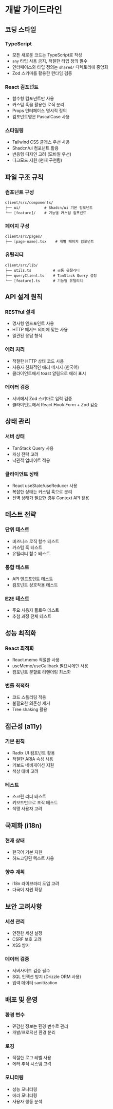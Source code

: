# 개발 가이드라인

## 코딩 스타일

### TypeScript

- 모든 새로운 코드는 TypeScript로 작성
- `any` 타입 사용 금지, 적절한 타입 정의 필수
- 인터페이스와 타입 정의는 `shared/` 디렉토리에 중앙화
- Zod 스키마를 활용한 런타임 검증

### React 컴포넌트

- 함수형 컴포넌트만 사용
- 커스텀 훅을 활용한 로직 분리
- Props 인터페이스 명시적 정의
- 컴포넌트명은 PascalCase 사용

### 스타일링

- Tailwind CSS 클래스 우선 사용
- Shadcn/ui 컴포넌트 활용
- 반응형 디자인 고려 (모바일 우선)
- 다크모드 지원 (현재 구현됨)

## 파일 구조 규칙

### 컴포넌트 구성

```
client/src/components/
├── ui/           # Shadcn/ui 기본 컴포넌트
└── [feature]/    # 기능별 커스텀 컴포넌트
```

### 페이지 구성

```
client/src/pages/
├── [page-name].tsx    # 개별 페이지 컴포넌트
```

### 유틸리티

```
client/src/lib/
├── utils.ts          # 공통 유틸리티
├── queryClient.ts    # TanStack Query 설정
└── [feature].ts      # 기능별 유틸리티
```

## API 설계 원칙

### RESTful 설계

- 명사형 엔드포인트 사용
- HTTP 메서드 의미에 맞는 사용
- 일관된 응답 형식

### 에러 처리

- 적절한 HTTP 상태 코드 사용
- 사용자 친화적인 에러 메시지 (한국어)
- 클라이언트에서 toast 알림으로 에러 표시

### 데이터 검증

- 서버에서 Zod 스키마로 입력 검증
- 클라이언트에서 React Hook Form + Zod 검증

## 상태 관리

### 서버 상태

- TanStack Query 사용
- 캐싱 전략 고려
- 낙관적 업데이트 적용

### 클라이언트 상태

- React useState/useReducer 사용
- 복잡한 상태는 커스텀 훅으로 분리
- 전역 상태가 필요한 경우 Context API 활용

## 테스트 전략

### 단위 테스트

- 비즈니스 로직 함수 테스트
- 커스텀 훅 테스트
- 유틸리티 함수 테스트

### 통합 테스트

- API 엔드포인트 테스트
- 컴포넌트 상호작용 테스트

### E2E 테스트

- 주요 사용자 플로우 테스트
- 추첨 과정 전체 테스트

## 성능 최적화

### React 최적화

- React.memo 적절한 사용
- useMemo/useCallback 필요시에만 사용
- 컴포넌트 분할로 리렌더링 최소화

### 번들 최적화

- 코드 스플리팅 적용
- 불필요한 의존성 제거
- Tree shaking 활용

## 접근성 (a11y)

### 기본 원칙

- Radix UI 컴포넌트 활용
- 적절한 ARIA 속성 사용
- 키보드 네비게이션 지원
- 색상 대비 고려

### 테스트

- 스크린 리더 테스트
- 키보드만으로 조작 테스트
- 색맹 사용자 고려

## 국제화 (i18n)

### 현재 상태

- 한국어 기본 지원
- 하드코딩된 텍스트 사용

### 향후 계획

- i18n 라이브러리 도입 고려
- 다국어 지원 확장

## 보안 고려사항

### 세션 관리

- 안전한 세션 설정
- CSRF 보호 고려
- XSS 방지

### 데이터 검증

- 서버사이드 검증 필수
- SQL 인젝션 방지 (Drizzle ORM 사용)
- 입력 데이터 sanitization

## 배포 및 운영

### 환경 변수

- 민감한 정보는 환경 변수로 관리
- 개발/프로덕션 환경 분리

### 로깅

- 적절한 로그 레벨 사용
- 에러 추적 시스템 고려

### 모니터링

- 성능 모니터링
- 에러 모니터링
- 사용자 행동 분석
